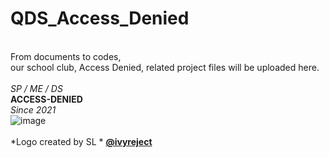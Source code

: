 # QDS_Access_Denied
\
From documents to codes, \
our school club, Access Denied, related project files will be uploaded here.
\
\
*SP / ME / DS* \
**ACCESS-DENIED** \
*Since 2021* \
![image](https://user-images.githubusercontent.com/37800371/139422492-52eec8f2-2a23-4535-a9a1-3c12a1af0855.png) \
\
*Logo created by SL * **[@ivyreject](https://github.com/ivyreject)**
